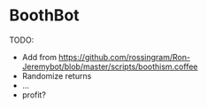 # BoothBot

TODO:
* Add from https://github.com/rossingram/Ron-Jeremybot/blob/master/scripts/boothism.coffee
* Randomize returns
* ...
* profit?